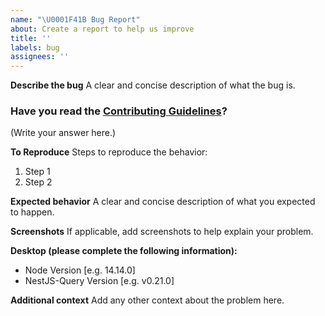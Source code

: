 ```yaml
---
name: "\U0001F41B Bug Report"
about: Create a report to help us improve
title: ''
labels: bug
assignees: ''
---
```


**Describe the bug**
A clear and concise description of what the bug is.

### Have you read the [Contributing Guidelines](https://github.com/La-patate-du-coin/nestjs-query/blob/master/CONTRIBUTING.md)?

(Write your answer here.)

**To Reproduce**
Steps to reproduce the behavior:

1. Step 1
2. Step 2

**Expected behavior**
A clear and concise description of what you expected to happen.

**Screenshots**
If applicable, add screenshots to help explain your problem.

**Desktop (please complete the following information):**

- Node Version [e.g. 14.14.0]
- NestJS-Query Version [e.g. v0.21.0]

**Additional context**
Add any other context about the problem here.
